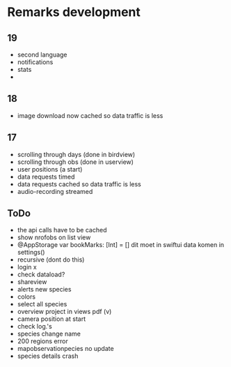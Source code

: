 # Remarks development

## 19
- second language
- notifications
- stats
- 
## 18
+ image download now cached so data traffic is less


## 17
+ scrolling through days (done in birdview)
+ scrolling through obs (done in userview)
+ user positions (a start)
+ data requests timed 
+ data requests cached so data traffic is less
+ audio-recording streamed

## ToDo

- the api calls have to be cached
- show nrofobs on list view
- @AppStorage var bookMarks: [Int] = [] dit moet in swiftui data komen in settings()
- recursive (dont do this)
- login x
- check dataload?
- shareview
- alerts new species
- colors
- select all species
- overview project in views pdf (v)
- camera position at start
- check log.'s
- species change name
- 200 regions error
- mapobservationpecies no update
- species details crash


